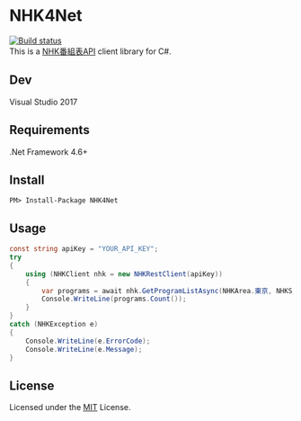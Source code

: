 # NHK4Net
[![Build status](https://ci.appveyor.com/api/projects/status/66x3hux7575h1x8d?svg=true)](https://ci.appveyor.com/project/monmaru/nhk4net)  
This is a [NHK番組表API](http://api-portal.nhk.or.jp/) client library for C#.  

## Dev
Visual Studio 2017  

## Requirements
.Net Framework 4.6+

## Install
```
PM> Install-Package NHK4Net
```
## Usage
```csharp
const string apiKey = "YOUR_API_KEY";
try
{
    using (NHKClient nhk = new NHKRestClient(apiKey))
    {
        var programs = await nhk.GetProgramListAsync(NHKArea.東京, NHKService.総合1, DateTime.Today);
        Console.WriteLine(programs.Count());
    }
}
catch (NHKException e)
{
    Console.WriteLine(e.ErrorCode);
    Console.WriteLine(e.Message);
}
```

## License
Licensed under the [MIT](LICENSE) License.
